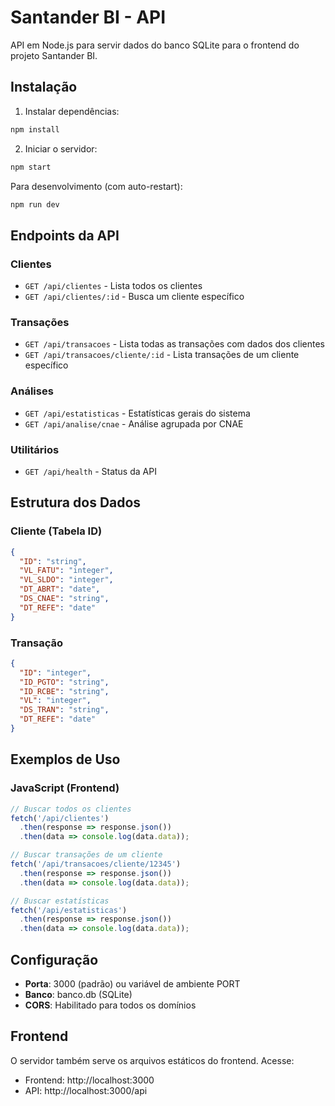 # Santander BI - API

API em Node.js para servir dados do banco SQLite para o frontend do projeto Santander BI.

## Instalação

1. Instalar dependências:
```bash
npm install
```

2. Iniciar o servidor:
```bash
npm start
```

Para desenvolvimento (com auto-restart):
```bash
npm run dev
```

## Endpoints da API

### Clientes
- `GET /api/clientes` - Lista todos os clientes
- `GET /api/clientes/:id` - Busca um cliente específico

### Transações
- `GET /api/transacoes` - Lista todas as transações com dados dos clientes
- `GET /api/transacoes/cliente/:id` - Lista transações de um cliente específico

### Análises
- `GET /api/estatisticas` - Estatísticas gerais do sistema
- `GET /api/analise/cnae` - Análise agrupada por CNAE

### Utilitários
- `GET /api/health` - Status da API

## Estrutura dos Dados

### Cliente (Tabela ID)
```json
{
  "ID": "string",
  "VL_FATU": "integer",
  "VL_SLDO": "integer", 
  "DT_ABRT": "date",
  "DS_CNAE": "string",
  "DT_REFE": "date"
}
```

### Transação
```json
{
  "ID": "integer",
  "ID_PGTO": "string",
  "ID_RCBE": "string",
  "VL": "integer",
  "DS_TRAN": "string",
  "DT_REFE": "date"
}
```

## Exemplos de Uso

### JavaScript (Frontend)
```javascript
// Buscar todos os clientes
fetch('/api/clientes')
  .then(response => response.json())
  .then(data => console.log(data.data));

// Buscar transações de um cliente
fetch('/api/transacoes/cliente/12345')
  .then(response => response.json())
  .then(data => console.log(data.data));

// Buscar estatísticas
fetch('/api/estatisticas')
  .then(response => response.json())
  .then(data => console.log(data.data));
```

## Configuração

- **Porta**: 3000 (padrão) ou variável de ambiente PORT
- **Banco**: banco.db (SQLite)
- **CORS**: Habilitado para todos os domínios

## Frontend

O servidor também serve os arquivos estáticos do frontend. Acesse:
- Frontend: http://localhost:3000
- API: http://localhost:3000/api